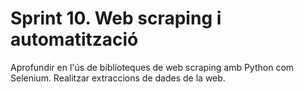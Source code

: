 # Sprint 10. Web scraping i automatització

Aprofundir en l'ús de biblioteques de web scraping amb Python com Selenium.
Realitzar extraccions de dades de la web.
